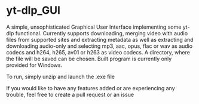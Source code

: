 # yt-dlp_GUI
A simple, unsophisticated Graphical User Interface implementing some yt-dlp functional.
Currently supports downloading, merging video with audio files from supported sites and extracting metadata as well as extracting and downloading audio-only and selecting mp3, aac, opus, flac or wav as audio codecs and h264, h265, av01 or h263 as video codecs. A directory, where the file will be saved can be chosen.
Built program is currently only provided for Windows.

To run, simply unzip and launch the .exe file

If you would like to have any features added or are experiencing any trouble, feel free to create a pull request or an issue

